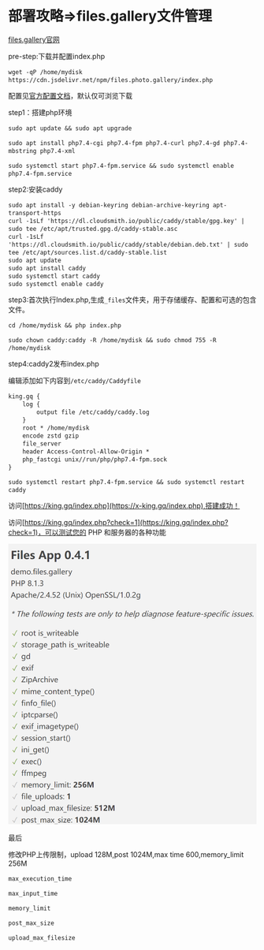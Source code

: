 # 部署攻略=>files.gallery文件管理

[files.gallery官网](https://www.files.gallery)

pre-step:下载并配置index.php

```
wget -qP /home/mydisk https://cdn.jsdelivr.net/npm/files.photo.gallery/index.php
```

配置见[官方配置文档](https://www.files.gallery/docs/config/)，默认仅可浏览下载

step1：搭建php环境

```
sudo apt update && sudo apt upgrade
```

```
sudo apt install php7.4-cgi php7.4-fpm php7.4-curl php7.4-gd php7.4-mbstring php7.4-xml
```

```
sudo systemctl start php7.4-fpm.service && sudo systemctl enable php7.4-fpm.service
```

step2:安装caddy

```
sudo apt install -y debian-keyring debian-archive-keyring apt-transport-https
curl -1sLf 'https://dl.cloudsmith.io/public/caddy/stable/gpg.key' | sudo tee /etc/apt/trusted.gpg.d/caddy-stable.asc
curl -1sLf 'https://dl.cloudsmith.io/public/caddy/stable/debian.deb.txt' | sudo tee /etc/apt/sources.list.d/caddy-stable.list
sudo apt update
sudo apt install caddy
sudo systemctl start caddy
sudo systemctl enable caddy
```

step3:首次执行Index.php,生成`_files`文件夹，用于存储缓存、配置和可选的包含文件。

```
cd /home/mydisk && php index.php
```

```
sudo chown caddy:caddy -R /home/mydisk && sudo chmod 755 -R /home/mydisk
```

step4:caddy2发布index.php

编辑添加如下内容到`/etc/caddy/Caddyfile`

```
king.gq {
    log {
        output file /etc/caddy/caddy.log
    }
    root * /home/mydisk
    encode zstd gzip
    file_server
    header Access-Control-Allow-Origin *
    php_fastcgi unix//run/php/php7.4-fpm.sock
}
```

```
sudo systemctl restart php7.4-fpm.service && sudo systemctl restart caddy
```

访问[https://king.gq/index.php](https://x-king.gq/index.php),搭建成功！



访问[https://king.gq/index.php?check=1](https://king.gq/index.php?check=1)，可以测试您的 PHP 和服务器的各种功能

![](<../.gitbook/assets/image (75).png>)

最后

修改PHP上传限制，upload 128M,post 1024M,max time 600,memory\_limit 256M

```
max_execution_time
```

```
max_input_time
```

```
memory_limit
```

```
post_max_size
```

```
upload_max_filesize
```




